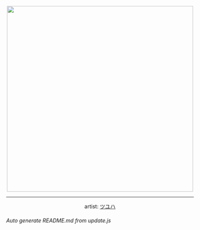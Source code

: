 
<p align="center">
  <img width="500" src="https://nekos.best/api/v2/neko/0291.png">
  <hr/>
  <center>
    artist: <a href="https://www.pixiv.net/en/artworks/86538479">ツユハ</a>
  </center>
</p>


###### Auto generate README.md from update.js

